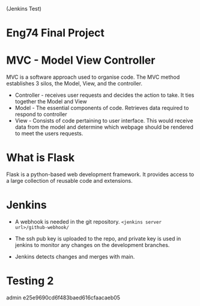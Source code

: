 (Jenkins Test)

# Eng74 Final Project

# MVC - Model View Controller
MVC is a software approach used to organise code. The MVC method establishes 3 silos, the Model, View, and the controller.
  * Controller - receives user requests and decides the action to take. It ties together the Model and View
  * Model - The essential components of code.
   Retrieves data required to respond to controller
  * View - Consists of code pertaining to user interface. This would receive  data from the model and determine which webpage should be rendered to meet the users requests.

# What is Flask
Flask is a python-based web development framework. It provides access to a large collection of reusable code and extensions.

# Jenkins
- A webhook is needed in the git repository.
`<jenkins server url>/github-webhook/`

- The ssh pub key is uploaded to the repo, and private key is used in jenkins to monitor any changes on the development branches.
- Jenkins detects changes and merges with main.

# Testing 2

admin 
e25e9690cd6f483baed616cfaacaeb05